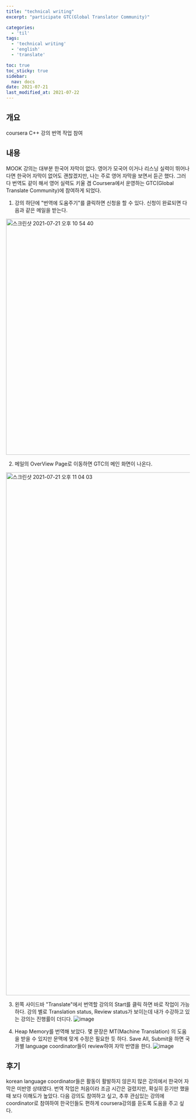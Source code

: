 ```yaml
---
title: "technical writing"
excerpt: "participate GTC(Global Translator Community)"

categories:
  - 'til'
tags:
  - 'technical writing'
  - 'english'
  - 'translate'

toc: true
toc_sticky: true
sidebar:
  nav: docs
date: 2021-07-21
last_modified_at: 2021-07-22
---
```


## 개요

coursera C++ 강의 번역 작업 참여

## 내용

MOOK 강의는 대부분 한국어 자막이 없다. 영어가 모국어 이거나 리스닝 실력이 뛰어나다면 한국어 자막이 없어도 괜찮겠지만,
나는 주로 영어 자막을 보면서 듣곤 했다. 그러다 번역도 같이 해서 영어 실력도 키울 겸 Coursera에서 운영하는 GTC(Global Translate Community)에 참여하게 되었다.

1. 강의 하단에 "번역에 도움주기"를 클릭하면 신청을 할 수 있다. 신청이 완료되면 다음과 같은 메일을 받는다.
<img width="645" alt="스크린샷 2021-07-21 오후 10 54 40" src="https://user-images.githubusercontent.com/5865308/126501263-a8dd61bd-1d43-4cee-9299-87fc9133c723.png">

2. 메일의 OverView Page로 이동하면 GTC의 메인 화면이 나온다.
<img width="1429" alt="스크린샷 2021-07-21 오후 11 04 03" src="https://user-images.githubusercontent.com/5865308/126502008-eeb5e578-8290-482f-b326-e1e261a292b2.png">

3. 왼쪽 사이드바 "Translate"에서 번역할 강의의 Start를 클릭 하면 바로 작업이 가능하다.
강의 별로 Translation status, Review status가 보이는데 내가 수강하고 있는 강의는 진행률이 더디다.
![image](https://user-images.githubusercontent.com/5865308/126576984-7e67e040-5f4e-4f31-a6b0-e3a7a60186f8.png)

4. Heap Memory를 번역해 보았다. 몇 문장은 MT(Machine Translation) 의 도움을 받을 수 있지만 문맥에 맞게 수정은 필요한 듯 하다.
Save All, Submit을 하면 국가별 language coordinator들이 review하여 자막 반영을 한다. 
![image](https://user-images.githubusercontent.com/5865308/126580606-1eae008f-8f02-467d-869b-95410e5efb83.png)


## 후기 

korean language coordinator들은 활동이 활발하지 않은지 많은 강의에서 한국어 자막은 미반영 상태였다. 번역 작업은 처음이라 조금 시간은 걸렸지만,
확실히 듣기만 했을 때 보다 이해도가 높았다. 다음 강의도 참여하고 싶고,  추후 관심있는 강의에 coordinator로 참여하여 한국인들도 편하게 coursera강의를 듣도록 도움을 주고 싶다.
